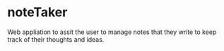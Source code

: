 # noteTaker
Web appliation to assit the user to manage notes that they write to keep track of their thoughts and ideas. 
